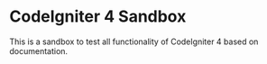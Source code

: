 # CodeIgniter 4 Sandbox
This is a sandbox to test all functionality of CodeIgniter 4 based on documentation. 